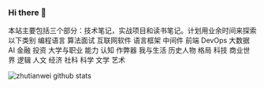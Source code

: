 ### Hi there 👋

本站主要包括三个部分：技术笔记，实战项目和读书笔记。计划用业余时间来探索以下类别 编程语言 算法面试 互联网软件 语言框架 中间件 前端 DevOps 大数据 AI 金融 投资 大学与职业 能力 认知 作弊器 我与生活 历史人物 格局 科技 商业世界 逻辑 人文 经济 社科 科学 文学 艺术  

![zhutianwei github stats](https://github-readme-stats.vercel.app/api?username=zhutianwei)


<!--
**zhutianwei/zhutianwei** is a ✨ _special_ ✨ repository because its `README.md` (this file) appears on your GitHub profile.

Here are some ideas to get you started:

- 🔭 I’m currently working on ...
- 🌱 I’m currently learning ...
- 👯 I’m looking to collaborate on ...
- 🤔 I’m looking for help with ...
- 💬 Ask me about ...
- 📫 How to reach me: ...
- 😄 Pronouns: ...
- ⚡ Fun fact: ...
-->
